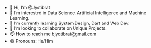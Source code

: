 - 👋 Hi, I’m @Jyotibrat
- 👀 I’m interested in Data Science, Artificial Intelligence and Machine Learning.
- 🌱 I’m currently learning System Design, Dart and Web Dev.
- 💞️ I’m looking to collaborate on Unique Projects.
- 📫 How to reach me bjyotibrat@gmail.com
- 😄 Pronouns: He/Him

<!---
Jyotibrat/Jyotibrat is a ✨ special ✨ repository because its `README.md` (this file) appears on your GitHub profile.
You can click the Preview link to take a look at your changes.
--->
